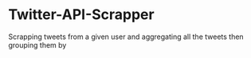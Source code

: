 # Twitter-API-Scrapper
Scrapping tweets from a given user and aggregating all the tweets then grouping them by
